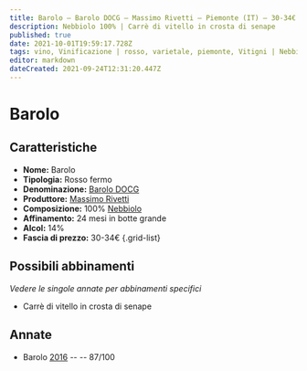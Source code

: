 ```yaml
---
title: Barolo – Barolo DOCG – Massimo Rivetti – Piemonte (IT) – 30-34€ – 3★
description: Nebbiolo 100% | Carrè di vitello in crosta di senape
published: true
date: 2021-10-01T19:59:17.728Z
tags: vino, Vinificazione | rosso, varietale, piemonte, Vitigni | Nebbiolo, Valutazioni | 3 stelle, Alimento | vitello, Alimento-dettagli | noce, Aromatizzazione | in crosta, Prezzi | 30-34€
editor: markdown
dateCreated: 2021-09-24T12:31:20.447Z
---
```


 # Barolo

## Caratteristiche
- **Nome:** Barolo
- **Tipologia:** Rosso fermo
- **Denominazione:** [Barolo DOCG](/denominazioni/Italia/Piemonte/DOCG/Barolo)
- **Produttore:** [Massimo Rivetti](/produttori/Italia/Piemonte/Massimo-Rivetti)
- **Composizione:** 100% [Nebbiolo](/vitigni/Italia/bacca-nera/nebbiolo)
- **Affinamento:** 24 mesi in botte grande
- **Alcol:** 14%
- **Fascia di prezzo:** 30-34€
{.grid-list}



## Possibili abbinamenti
*Vedere le singole annate per abbinamenti specifici*

- Carrè di vitello in crosta di senape

## Annate
- Barolo [2016](vini/Italia/Piemonte/Massimo-Rivetti/Barolo/2016) -- <span class="star-3"></span> -- 87/100